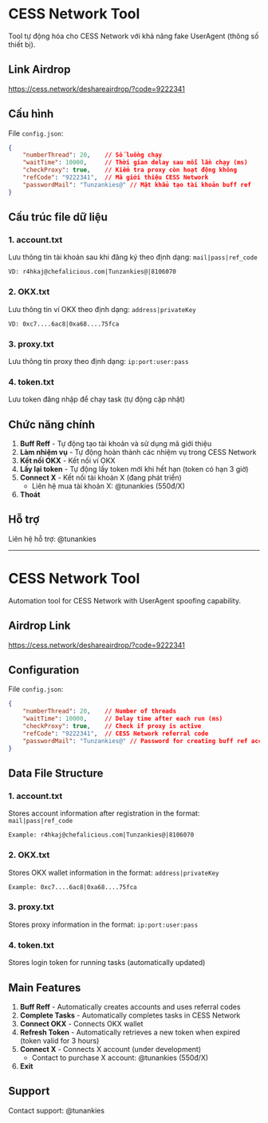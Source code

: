 # CESS Network Tool

Tool tự động hóa cho CESS Network với khả năng fake UserAgent (thông số thiết bị).

## Link Airdrop
https://cess.network/deshareairdrop/?code=9222341

## Cấu hình
File `config.json`:
```json
{
    "numberThread": 20,    // Số luồng chạy
    "waitTime": 10000,     // Thời gian delay sau mỗi lần chạy (ms)
    "checkProxy": true,    // Kiểm tra proxy còn hoạt động không
    "refCode": "9222341",  // Mã giới thiệu CESS Network
    "passwordMail": "Tunzankies@" // Mật khẩu tạo tài khoản buff ref
}
```

## Cấu trúc file dữ liệu

### 1. account.txt
Lưu thông tin tài khoản sau khi đăng ký theo định dạng: `mail|pass|ref_code`
```
VD: r4hkaj@chefalicious.com|Tunzankies@|8106070
```

### 2. OKX.txt
Lưu thông tin ví OKX theo định dạng: `address|privateKey`
```
VD: 0xc7....6ac8|0xa68....75fca
```

### 3. proxy.txt
Lưu thông tin proxy theo định dạng: `ip:port:user:pass`

### 4. token.txt
Lưu token đăng nhập để chạy task (tự động cập nhật)

## Chức năng chính

1. **Buff Reff** - Tự động tạo tài khoản và sử dụng mã giới thiệu
2. **Làm nhiệm vụ** - Tự động hoàn thành các nhiệm vụ trong CESS Network
3. **Kết nối OKX** - Kết nối ví OKX
4. **Lấy lại token** - Tự động lấy token mới khi hết hạn (token có hạn 3 giờ)
5. **Connect X** - Kết nối tài khoản X (đang phát triển)
   - Liên hệ mua tài khoản X: @tunankies (550đ/X)
6. **Thoát**

## Hỗ trợ
Liên hệ hỗ trợ: @tunankies 

---

# CESS Network Tool

Automation tool for CESS Network with UserAgent spoofing capability.

## Airdrop Link
https://cess.network/deshareairdrop/?code=9222341

## Configuration
File `config.json`:
```json
{
    "numberThread": 20,    // Number of threads
    "waitTime": 10000,     // Delay time after each run (ms)
    "checkProxy": true,    // Check if proxy is active
    "refCode": "9222341",  // CESS Network referral code
    "passwordMail": "Tunzankies@" // Password for creating buff ref account
}
```

## Data File Structure

### 1. account.txt
Stores account information after registration in the format: `mail|pass|ref_code`
```
Example: r4hkaj@chefalicious.com|Tunzankies@|8106070
```

### 2. OKX.txt
Stores OKX wallet information in the format: `address|privateKey`
```
Example: 0xc7....6ac8|0xa68....75fca
```

### 3. proxy.txt
Stores proxy information in the format: `ip:port:user:pass`

### 4. token.txt
Stores login token for running tasks (automatically updated)

## Main Features

1. **Buff Reff** - Automatically creates accounts and uses referral codes
2. **Complete Tasks** - Automatically completes tasks in CESS Network
3. **Connect OKX** - Connects OKX wallet
4. **Refresh Token** - Automatically retrieves a new token when expired (token valid for 3 hours)
5. **Connect X** - Connects X account (under development)
   - Contact to purchase X account: @tunankies (550đ/X)
6. **Exit**

## Support
Contact support: @tunankies 